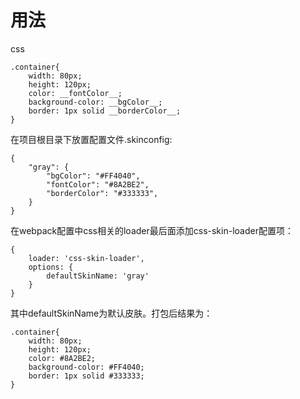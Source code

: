 # 用法
css
```
.container{
    width: 80px;
    height: 120px;
    color: __fontColor__;
    background-color: __bgColor__;
    border: 1px solid __borderColor__;
}
```
在项目根目录下放置配置文件.skinconfig:
```
{
    "gray": {
        "bgColor": "#FF4040",
        "fontColor": "#8A2BE2",
        "borderColor": "#333333",
    }
}
```
在webpack配置中css相关的loader最后面添加css-skin-loader配置项：
```
{
    loader: 'css-skin-loader',
    options: {
        defaultSkinName: 'gray'
    }
}
```
其中defaultSkinName为默认皮肤。打包后结果为：
```
.container{
    width: 80px;
    height: 120px;
    color: #8A2BE2;
    background-color: #FF4040;
    border: 1px solid #333333;
}
```